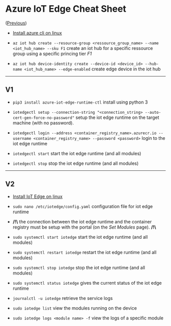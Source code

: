 # Azure IoT Edge Cheat Sheet

([Previous](../README.md))

- [Install azure cli on linux](https://docs.microsoft.com/fr-fr/cli/azure/install-azure-cli-apt?view=azure-cli-latest)

- `az iot hub create --resource-group <ressource_group_name> --name <iot_hub_name> --sku F1` create an iot hub for a specific ressource group using a specific princing tier *F1*

- `az iot hub device-identity create --device-id <device_id> --hub-name <iot_hub_name> --edge-enabled` create edge device in the iot hub

-------------

## V1

- `pip3 install azure-iot-edge-runtime-ctl` install using python 3

- `iotedgectl setup --connection-string "<connection_string> --auto-cert-gen-force-no-password"` setup the iot edge runtime on the target machine (with no password). 

- `iotedgectl login --address <container_registry_name>.azurecr.io --username <container_registry_name> --password <password>` login to the iot edge runtime

- `iotedgectl start` start the iot edge runtime (and all modules)

- `iotedgectl stop` stop the iot edge runtime (and all modules)

-------------

## V2

- [Install IoT Edge on linux](https://docs.microsoft.com/en-us/azure/iot-edge/quickstart-linux)  

- `sudo nano /etc/iotedge/config.yaml` configuration file for iot edge runtime

- **/!\\** the connection between the iot edge runtime and the container registry must be setup with the portal (on the *Set Modules* page). **/!\\** 

- `sudo systemctl start iotedge` start the iot edge runtime (and all modules)

- `sudo systemctl restart iotedge` restart the iot edge runtime (and all modules)

- `sudo systemctl stop iotedge` stop the iot edge runtime (and all modules)

- `sudo systemctl status iotedge` gives the current status of the iot edge runtime

- `journalctl -u iotedge` retrieve the service logs

- `sudo iotedge list` view the modules running on  the device

- `sudo iotedge logs <module name> -f` view the logs of a specific module

